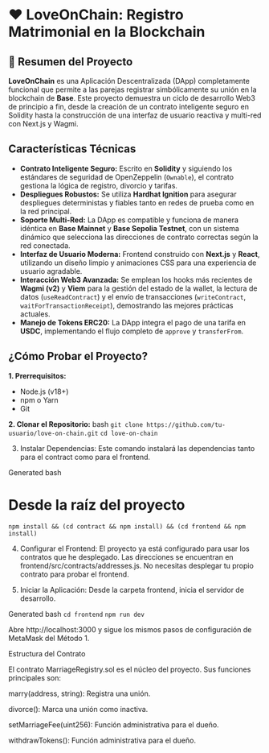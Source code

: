 # ❤️ LoveOnChain: Registro Matrimonial en la Blockchain

## 📄 Resumen del Proyecto

**LoveOnChain** es una Aplicación Descentralizada (DApp) completamente funcional que permite a las parejas registrar simbólicamente su unión en la blockchain de **Base**. Este proyecto demuestra un ciclo de desarrollo Web3 de principio a fin, desde la creación de un contrato inteligente seguro en Solidity hasta la construcción de una interfaz de usuario reactiva y multi-red con Next.js y Wagmi.


##  Características Técnicas

- **Contrato Inteligente Seguro:** Escrito en **Solidity** y siguiendo los estándares de seguridad de OpenZeppelin (`Ownable`), el contrato gestiona la lógica de registro, divorcio y tarifas.
- **Despliegues Robustos:** Se utiliza **Hardhat Ignition** para asegurar despliegues deterministas y fiables tanto en redes de prueba como en la red principal.
- **Soporte Multi-Red:** La DApp es compatible y funciona de manera idéntica en **Base Mainnet** y **Base Sepolia Testnet**, con un sistema dinámico que selecciona las direcciones de contrato correctas según la red conectada.
- **Interfaz de Usuario Moderna:** Frontend construido con **Next.js** y **React**, utilizando un diseño limpio y animaciones CSS para una experiencia de usuario agradable.
- **Interacción Web3 Avanzada:** Se emplean los hooks más recientes de **Wagmi (v2)** y **Viem** para la gestión del estado de la wallet, la lectura de datos (`useReadContract`) y el envío de transacciones (`writeContract`, `waitForTransactionReceipt`), demostrando las mejores prácticas actuales.
- **Manejo de Tokens ERC20:** La DApp integra el pago de una tarifa en **USDC**, implementando el flujo completo de `approve` y `transferFrom`.


## ¿Cómo Probar el Proyecto?

**1. Prerrequisitos:**
   - Node.js (v18+)
   - npm o Yarn
   - Git

**2. Clonar el Repositorio:**
   bash
   ```git clone https://github.com/tu-usuario/love-on-chain.git```
   ```cd love-on-chain```


3. Instalar Dependencias:
Este comando instalará las dependencias tanto para el contract como para el frontend.

Generated bash
# Desde la raíz del proyecto
```npm install && (cd contract && npm install) && (cd frontend && npm install)```

4. Configurar el Frontend:
El proyecto ya está configurado para usar los contratos que he desplegado. Las direcciones se encuentran en frontend/src/contracts/addresses.js. No necesitas desplegar tu propio contrato para probar el frontend.

5. Iniciar la Aplicación:
Desde la carpeta frontend, inicia el servidor de desarrollo.

Generated bash
```cd frontend```
```npm run dev```

Abre http://localhost:3000 y sigue los mismos pasos de configuración de MetaMask del Método 1.


 Estructura del Contrato

El contrato MarriageRegistry.sol es el núcleo del proyecto. Sus funciones principales son:

marry(address, string): Registra una unión.

divorce(): Marca una unión como inactiva.

setMarriageFee(uint256): Función administrativa para el dueño.

withdrawTokens(): Función administrativa para el dueño.
